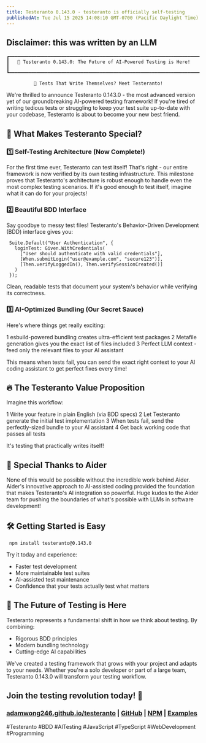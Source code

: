 ```yaml
---
title: Testeranto 0.143.0 - testeranto is officially self-testing
publishedAt: Tue Jul 15 2025 14:08:10 GMT-0700 (Pacific Daylight Time)
---
```


## Disclaimer: this was written by an LLM
```
┏━━━━━━━━━━━━━━━━━━━━━━━━━━━━━━━━━━━━━━━━━━━━━━━━━━━━━━━━━━━━━━━━━━━━━━┓
┃   🚀 Testeranto 0.143.0: The Future of AI-Powered Testing is Here!   ┃
┗━━━━━━━━━━━━━━━━━━━━━━━━━━━━━━━━━━━━━━━━━━━━━━━━━━━━━━━━━━━━━━━━━━━━━━┛

          🤖 Tests That Write Themselves? Meet Testeranto!
```

We're thrilled to announce Testeranto 0.143.0 - the most advanced
version yet of our groundbreaking AI-powered testing framework! If
you're tired of writing tedious tests or struggling to keep your test
suite up-to-date with your codebase, Testeranto is about to become your
new best friend.


## 🎯 What Makes Testeranto Special?

### 1️⃣ Self-Testing Architecture (Now Complete!)

  For the first time ever, Testeranto can test itself! That's right - our
  entire framework is now verified by its own testing infrastructure. This
  milestone proves that Testeranto's architecture is robust enough to
  handle even the most complex testing scenarios. If it's good enough to
  test itself, imagine what it can do for your projects!

### 2️⃣ Beautiful BDD Interface

Say goodbye to messy test files! Testeranto's Behavior-Driven
Development (BDD) interface gives you:

```
 Suite.Default("User Authentication", {
   loginTest: Given.WithCredentials(
     ["User should authenticate with valid credentials"],
     [When.submitLogin("user@example.com", "secure123")],
     [Then.verifyLoggedIn(), Then.verifySessionCreated()]
   )
 });
 ```

Clean, readable tests that document your system's behavior while
verifying its correctness.

### 3️⃣ AI-Optimized Bundling (Our Secret Sauce)

Here's where things get really exciting:

 1 esbuild-powered bundling creates ultra-efficient test packages
 2 Metafile generation gives you the exact list of files included
 3 Perfect LLM context - feed only the relevant files to your AI
   assistant

This means when tests fail, you can send the exact right context to your
AI coding assistant to get perfect fixes every time!


## 🔥 The Testeranto Value Proposition

Imagine this workflow:

 1 Write your feature in plain English (via BDD specs)
 2 Let Testeranto generate the initial test implementation
 3 When tests fail, send the perfectly-sized bundle to your AI assistant
 4 Get back working code that passes all tests

It's testing that practically writes itself!


## 🙏 Special Thanks to Aider

None of this would be possible without the incredible work behind Aider.
Aider's innovative approach to AI-assisted coding provided the
foundation that makes Testeranto's AI integration so powerful. Huge
kudos to the Aider team for pushing the boundaries of what's possible
with LLMs in software development!


## 🛠️ Getting Started is Easy

```
 npm install testeranto@0.143.0
```

Try it today and experience:

- Faster test development
- More maintainable test suites
- AI-assisted test maintenance
- Confidence that your tests actually test what matters


## 🌟 The Future of Testing is Here

Testeranto represents a fundamental shift in how we think about testing.
By combining:

- Rigorous BDD principles
- Modern bundling technology
- Cutting-edge AI capabilities

We've created a testing framework that grows with your project and
adapts to your needs. Whether you're a solo developer or part of a large
team, Testeranto 0.143.0 will transform your testing workflow.

## Join the testing revolution today! 🚀

### [adamwong246.github.io/testeranto](https://adamwong246.github.io/testeranto/) | [GitHub](https://github.com/adamwong246/testeranto) | [NPM](https://www.npmjs.com/package/testeranto) | [Examples](https://adamwong246.github.io/spacetrash_v8/testeranto/)

#Testeranto #BDD #AITesting #JavaScript #TypeScript #WebDevelopment
#Programming